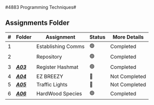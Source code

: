 #4883 Programming Techniques#

##  Assignments Folder

|   #   | Folder | Assignment |    Status  | More Details
| :---: | ----------- | ---------------------- |    ----------- |----------- |
|   1   |  | Establishing Comms    |    🟢  | Completed |
|   2   |        | Repository            |    🟢  | Completed |
|   3   | ***<a href="https://github.com/derrk/4883-Programming-Techniques/tree/main/Assignments/P10055">A03</a>***       | Register Hashmat      |    🟢  | Completed |
|   4   |  ***<a href="https://github.com/derrk/4883-Programming-Techniques/tree/main/Assignments/Easy%20Breazy">A04</a>***      | EZ BREEZY             |    🔴  | Not Completed |
|   5   |   ***<a href="https://github.com/derrk/4883-Programming-Techniques/tree/main/Assignments/P00161">A05</a>***   | Traffic Lights        |    🔴  | Not Completed |
|   6   |  ***<a href="https://github.com/derrk/4883-Programming-Techniques/tree/main/Assignments/P10226">A06</a>***      | HardWood Species      |   🟢   | Completed |

